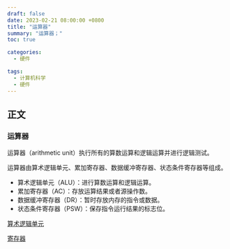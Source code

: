 ```yaml
---
draft: false
date: 2023-02-21 08:00:00 +0800
title: "运算器"
summary: "运算器；"
toc: true

categories:
  - 硬件

tags:
  - 计算机科学
  - 硬件
---
```


## 正文

### 运算器

运算器（arithmetic unit）执行所有的算数运算和逻辑运算并进行逻辑测试。

运算器由算术逻辑单元、累加寄存器、数据缓冲寄存器、状态条件寄存器等组成。

- 算术逻辑单元（ALU）：进行算数运算和逻辑运算。
- 累加寄存器（AC）：存放运算结果或者源操作数。
- 数据缓冲寄存器（DR）：暂时存放内存的指令或数据。
- 状态条件寄存器（PSW）：保存指令运行结果的标志位。

[算术逻辑单元](/post/computer-science/hardware/算术逻辑单元)

[寄存器](/post/computer-science/hardware/寄存器)
